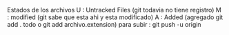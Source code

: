 Estados de los archivos
U : Untracked Files (git todavia no tiene registro)
M : modified (git sabe que esta ahi y esta modificado)
A : Added (agregado git add . todo o git add archivo.extension)
para subir : git push -u origin
